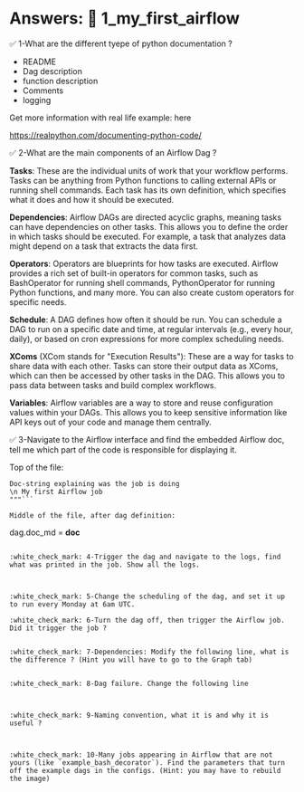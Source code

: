 # Answers: :snake: 1_my_first_airflow 

:white_check_mark: 1-What are the different tyepe of python documentation ?
- README
- Dag description
- function description
- Comments
- logging

Get more information with real life example: here

https://realpython.com/documenting-python-code/

:white_check_mark: 2-What are the main components of an Airflow Dag ?

**Tasks**: These are the individual units of work that your workflow performs. Tasks can be anything from Python functions to calling external APIs or running shell commands. Each task has its own definition, which specifies what it does and how it should be executed.

**Dependencies**:  Airflow DAGs are directed acyclic graphs, meaning tasks can have dependencies on other tasks. This allows you to define the order in which tasks should be executed. For example, a task that analyzes data might depend on a task that extracts the data first.

**Operators**:  Operators are blueprints for how tasks are executed. Airflow provides a rich set of built-in operators for common tasks, such as BashOperator for running shell commands, PythonOperator for running Python functions, and many more. You can also create custom operators for specific needs.

**Schedule**:  A DAG defines how often it should be run. You can schedule a DAG to run on a specific date and time, at regular intervals (e.g., every hour, daily), or based on cron expressions for more complex scheduling needs.

**XComs** (XCom stands for "Execution Results"):  These are a way for tasks to share data with each other. Tasks can store their output data as XComs, which can then be accessed by other tasks in the DAG. This allows you to pass data between tasks and build complex workflows.

**Variables**: Airflow variables are a way to store and reuse configuration values within your DAGs. This allows you to keep sensitive information like API keys out of your code and manage them centrally.

:white_check_mark: 3-Navigate to the Airflow interface and find the embedded Airflow doc, tell me which part of the code is responsible for displaying it.

Top of the file: 
```""" 
Doc-string explaining was the job is doing
\n My first Airflow job
"""```

Middle of the file, after dag definition: 
```
dag.doc_md = __doc__
```

:white_check_mark: 4-Trigger the dag and navigate to the logs, find what was printed in the job. Show all the logs.



:white_check_mark: 5-Change the scheduling of the dag, and set it up to run every Monday at 6am UTC.

:white_check_mark: 6-Turn the dag off, then trigger the Airflow job. 
Did it trigger the job ?


:white_check_mark: 7-Dependencies: Modify the following line, what is the difference ? (Hint you will have to go to the Graph tab)


:white_check_mark: 8-Dag failure. Change the following line



:white_check_mark: 9-Naming convention, what it is and why it is useful ? 



:white_check_mark: 10-Many jobs appearing in Airflow that are not yours (like `example_bash_decorator`). Find the parameters that turn off the example dags in the configs. (Hint: you may have to rebuild the image)

